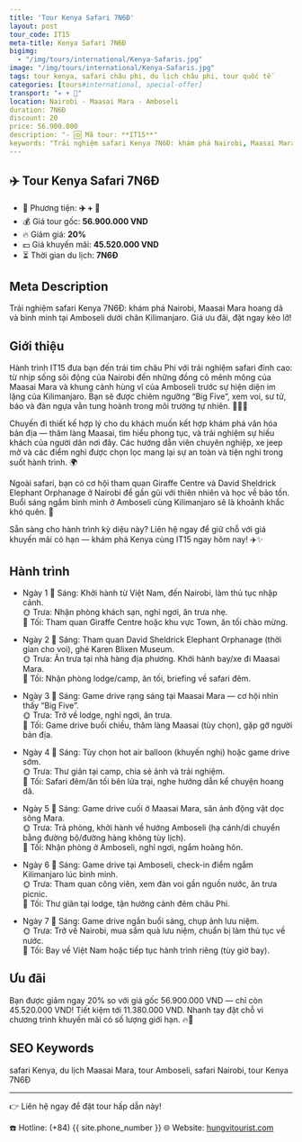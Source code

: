 ```yaml
---
title: 'Tour Kenya Safari 7N6Đ'
layout: post
tour_code: IT15
meta-title: Kenya Safari 7N6Đ
bigimg:
  - "/img/tours/international/Kenya-Safaris.jpg"
image: "/img/tours/international/Kenya-Safaris.jpg"
tags: tour kenya, safari châu phi, du lịch châu phi, tour quốc tế
categories: [tours#international, special-offer]
transport: "✈️ + 🚙"
location: Nairobi - Maasai Mara - Amboseli
duration: 7N6Đ
discount: 20
price: 56.900.000
description: "- 🆔 Mã tour: **IT15**"
keywords: "Trải nghiệm safari Kenya 7N6Đ: khám phá Nairobi, Maasai Mara hoang dã và bình minh tại Amboseli dưới chân Kilimanjaro. Giá ưu đãi, đặt ngay kẻo lỡ!"
---
```


## ✈️ Tour Kenya Safari 7N6Đ



- 🚗 Phương tiện: **✈️ + 🚙**
- 💰 Giá tour gốc: **56.900.000 VND**
- 🔥 Giảm giá: **20%**
- 💵 Giá khuyến mãi: **45.520.000 VND**
- ⏳ Thời gian du lịch: **7N6Đ**

## Meta Description
Trải nghiệm safari Kenya 7N6Đ: khám phá Nairobi, Maasai Mara hoang dã và bình minh tại Amboseli dưới chân Kilimanjaro. Giá ưu đãi, đặt ngay kẻo lỡ!

## Giới thiệu
Hành trình IT15 đưa bạn đến trái tim châu Phi với trải nghiệm safari đỉnh cao: từ nhịp sống sôi động của Nairobi đến những đồng cỏ mênh mông của Maasai Mara và khung cảnh hùng vĩ của Amboseli trước sự hiện diện im lặng của Kilimanjaro. Bạn sẽ được chiêm ngưỡng “Big Five”, xem voi, sư tử, báo và đàn ngựa vằn tung hoành trong môi trường tự nhiên. 🐘🦁🦓

Chuyến đi thiết kế hợp lý cho du khách muốn kết hợp khám phá văn hóa bản địa — thăm làng Maasai, tìm hiểu phong tục, và trải nghiệm sự hiếu khách của người dân nơi đây. Các hướng dẫn viên chuyên nghiệp, xe jeep mở và các điểm nghỉ được chọn lọc mang lại sự an toàn và tiện nghi trong suốt hành trình. 🌍

Ngoài safari, bạn có cơ hội tham quan Giraffe Centre và David Sheldrick Elephant Orphanage ở Nairobi để gần gũi với thiên nhiên và học về bảo tồn. Buổi sáng ngắm bình minh ở Amboseli cùng Kilimanjaro sẽ là khoảnh khắc khó quên. 📸

Sẵn sàng cho hành trình kỳ diệu này? Liên hệ ngay để giữ chỗ với giá khuyến mãi có hạn — khám phá Kenya cùng IT15 ngay hôm nay! ✈️✨

## Hành trình
- Ngày 1
  🌅 Sáng: Khởi hành từ Việt Nam, đến Nairobi, làm thủ tục nhập cảnh.  
  🌞 Trưa: Nhận phòng khách sạn, nghỉ ngơi, ăn trưa nhẹ.  
  🌙 Tối: Tham quan Giraffe Centre hoặc khu vực Town, ăn tối chào mừng.

- Ngày 2
  🌅 Sáng: Tham quan David Sheldrick Elephant Orphanage (thời gian cho voi), ghé Karen Blixen Museum.  
  🌞 Trưa: Ăn trưa tại nhà hàng địa phương. Khởi hành bay/xe đi Maasai Mara.  
  🌙 Tối: Nhận phòng lodge/camp, ăn tối, briefing về safari đêm.

- Ngày 3
  🌅 Sáng: Game drive rạng sáng tại Maasai Mara — cơ hội nhìn thấy “Big Five”.  
  🌞 Trưa: Trở về lodge, nghỉ ngơi, ăn trưa.  
  🌙 Tối: Game drive buổi chiều, thăm làng Maasai (tùy chọn), gặp gỡ người bản địa.

- Ngày 4
  🌅 Sáng: Tùy chọn hot air balloon (khuyến nghị) hoặc game drive sớm.  
  🌞 Trưa: Thư giãn tại camp, chia sẻ ảnh và trải nghiệm.  
  🌙 Tối: Safari đêm/ăn tối bên lửa trại, nghe hướng dẫn kể chuyện hoang dã.

- Ngày 5
  🌅 Sáng: Game drive cuối ở Maasai Mara, săn ảnh động vật dọc sông Mara.  
  🌞 Trưa: Trả phòng, khởi hành về hướng Amboseli (hạ cánh/di chuyển bằng đường bộ/đường hàng không tùy lịch).  
  🌙 Tối: Nhận phòng ở Amboseli, nghỉ ngơi, ngắm hoàng hôn.

- Ngày 6
  🌅 Sáng: Game drive tại Amboseli, check-in điểm ngắm Kilimanjaro lúc bình minh.  
  🌞 Trưa: Tham quan công viên, xem đàn voi gần nguồn nước, ăn trưa picnic.  
  🌙 Tối: Thư giãn tại lodge, tận hưởng cảnh đêm châu Phi.

- Ngày 7
  🌅 Sáng: Game drive ngắn buổi sáng, chụp ảnh lưu niệm.  
  🌞 Trưa: Trở về Nairobi, mua sắm quà lưu niệm, chuẩn bị làm thủ tục về nước.  
  🌙 Tối: Bay về Việt Nam hoặc tiếp tục hành trình riêng (tùy giờ bay).

## Ưu đãi
Bạn được giảm ngay 20% so với giá gốc 56.900.000 VND — chỉ còn 45.520.000 VND! Tiết kiệm tới 11.380.000 VND. Nhanh tay đặt chỗ vì chương trình khuyến mãi có số lượng giới hạn. 🔥🎉

## SEO Keywords
safari Kenya, du lịch Maasai Mara, tour Amboseli, safari Nairobi, tour Kenya 7N6Đ

---

👉 Liên hệ ngay để đặt tour hấp dẫn này!

☎️ Hotline: (+84) {{ site.phone_number }}
🌐 Website: [hungvitourist.com](https://hungvitourist.com)

